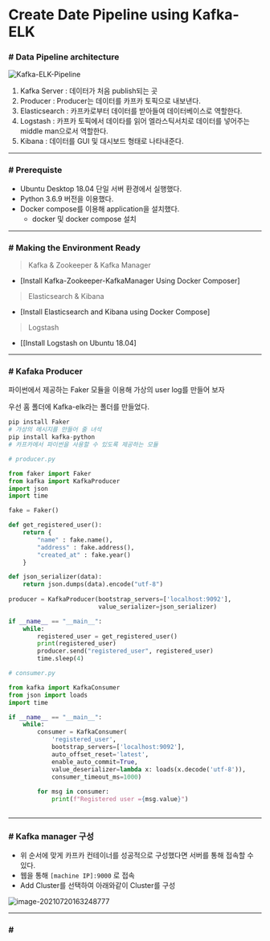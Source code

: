 # Create Date Pipeline using Kafka-ELK

### \# Data Pipeline architecture

<img src="C:\Users\user\JIKMAN\kafka-elk\img\architecture.jpg" alt="Kafka-ELK-Pipeline"  />

1. Kafka Server : 데이터가 처음 publish되는 곳
2. Producer : Producer는 데이터를 카프카 토픽으로 내보낸다.
3. Elasticsearch : 카프카로부터 데이터를 받아들여 데이터베이스로 역할한다.
4. Logstash : 카프카 토픽에서 데이타를 읽어 엘라스틱서치로 데이터를 넣어주는 middle man으로서 역할한다.
5. Kibana : 데이터를 GUI 및 대시보드 형태로 나타내준다.

---

### \# Prerequiste

* Ubuntu Desktop 18.04 단일 서버 환경에서 실행했다.
* Python 3.6.9 버전을 이용했다.
* Docker compose를 이용해 application을 설치했다.
  * docker 및 docker compose 설치

---

### \# Making the Environment Ready

> Kafka & Zookeeper & Kafka Manager

* [Install Kafka-Zookeeper-KafkaManager Using Docker Composer]

> Elasticsearch & Kibana

* [Install Elasticsearch and Kibana using Docker Compose]

> Logstash

* [[Install Logstash on Ubuntu 18.04]

---

### \# Kafaka Producer

파이썬에서 제공하는 Faker 모듈을 이용해 가상의  user log를 만들어 보자

우선 홈 폴더에 Kafka-elk라는 폴더를 만들었다.

```python
pip install Faker
# 가상의 메시지를 만들어 줄 녀석
pip install kafka-python
# 카프카에서 파이썬을 사용할 수 있도록 제공하는 모듈
```

```python
# producer.py

from faker import Faker
from kafka import KafkaProducer
import json
import time

fake = Faker()

def get_registered_user():
	return {
		"name" : fake.name(),
		"address" : fake.address(),
		"created_at" : fake.year()
	}

def json_serializer(data):
	return json.dumps(data).encode("utf-8")
	
producer = KafkaProducer(bootstrap_servers=['localhost:9092'],
                         value_serializer=json_serializer)

if __name__ == "__main__":
    while:
        registered_user = get_registered_user()
        print(registered_user)
        producer.send("registered_user", registered_user)
        time.sleep(4)
```

```python
# consumer.py

from kafka import KafkaConsumer
from json import loads
import time

if __name__ == "__main__":
    while:
        consumer = KafkaConsumer(
            'registered_user',
            bootstrap_servers=['localhost:9092'],
            auto_offset_reset='latest',
            enable_auto_commit=True,
            value_deserializer=lambda x: loads(x.decode('utf-8')),
            consumer_timeout_ms=1000)
        
        for msg in consumer:
            print(f"Registered user ={msg.value}")
        
```

---

### \# Kafka manager 구성

* 위 순서에 맞게 카프카 컨테이너를 성공적으로 구성했다면
  서버를 통해 접속할  수 있다.
* 웹을 통해 `[machine IP]:9000` 로 접속
* Add Cluster를 선택하여 아래와같이 Cluster를 구성

![image-20210720163248777](C:\Users\user\JIKMAN\kafka-elk\img\image-20210720163248777.png)

---

### \# 


